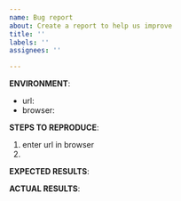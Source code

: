 ```yaml
---
name: Bug report
about: Create a report to help us improve
title: ''
labels: ''
assignees: ''

---
```


**ENVIRONMENT**: 
  - url: 
  - browser: 

**STEPS TO REPRODUCE**: 
1. enter url in browser
2. 



**EXPECTED RESULTS**:


**ACTUAL RESULTS**:
